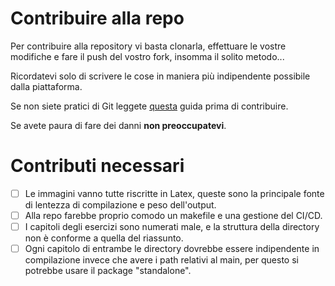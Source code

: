 # Contribuire alla repo

Per contribuire alla repository vi basta clonarla, effettuare le vostre modifiche e fare il push del vostro fork, insomma il solito metodo...

Ricordatevi solo di scrivere le cose in maniera più indipendente possibile dalla piattaforma.

Se non siete pratici di Git leggete [questa](https://git-scm.com/book/en/v2) guida prima di contribuire.

Se avete paura di fare dei danni **non preoccupatevi**.

# Contributi necessari
- [ ] Le immagini vanno tutte riscritte in Latex, queste sono la principale fonte di lentezza di compilazione e peso dell'output.
- [ ] Alla repo farebbe proprio comodo un makefile e una gestione del CI/CD.
- [ ] I capitoli degli esercizi sono numerati male, e la struttura della directory non è conforme a quella del riassunto.
- [ ] Ogni capitolo di entrambe le directory dovrebbe essere indipendente in compilazione invece che avere i path relativi al main, per questo si potrebbe usare il package "standalone".